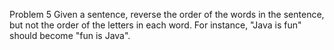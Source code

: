 Problem 5
Given a sentence, reverse the order of the words in the sentence, but not the order of the letters in each word. For
instance, "Java is fun" should become "fun is Java".